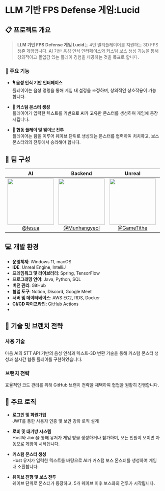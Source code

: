 # **LLM 기반 FPS Defense 게임:Lucid**

## 📋 프로젝트 개요
> **LLM 기반 FPS Defense 게임 Lucid**는 4인 멀티플레이어를 지원하는 3D FPS 생존 게임입니다. AI 기반 음성 인식 인터페이스와 커스텀 보스 생성 기능을 통해 창의적이고 몰입감 있는 플레이 경험을 제공하는 것을 목표로 합니다.

### 🎯 주요 기능
- **🎙 음성 인식 기반 인터페이스**  
  플레이어는 음성 명령을 통해 게임 내 설정을 조정하며, 창의적인 상호작용이 가능합니다.
  
- **👾 커스텀 몬스터 생성**  
  플레이어가 입력한 텍스트를 기반으로 AI가 고유한 몬스터를 생성하여 게임에 등장시킵니다.
  
- **👫 협동 플레이 및 웨이브 전투**  
  플레이어는 팀을 이루어 웨이브 단위로 생성되는 몬스터를 협력하여 처치하고, 보스 몬스터와의 전투에서 승리해야 합니다.

## 👥 팀 구성

| **AI** | **Backend** | **Unreal** | **Unreal** |
| :------: |  :------: | :------: | :------: |
[<img src="https://avatars.githubusercontent.com/u/83965086?v=4" height=150 width=150> <br/> @fesua](https://github.com/fesua) |  [<img src="https://avatars.githubusercontent.com/u/113831848?v=4" height=150 width=150> <br/> @Munhangyeol](https://github.com/Munhangyeol) | [<img src="https://avatars.githubusercontent.com/u/100117286?v=4" height=150 width=150> <br/> @GameTithe](https://github.com/GameTithe) | [<img src="https://avatars.githubusercontent.com/u/138466881?v=4" height=150 width=150> <br/> @caprisunlike](https://github.com/caprisunlike) |


## 💻 개발 환경
- **운영체제**: Windows 11, macOS
- **IDE**: Unreal Engine, IntelliJ
- **프레임워크 및 라이브러리**: Spring, TensorFlow
- **프로그래밍 언어**: Java, Python, SQL
- **버전 관리**: GitHub
- **협업 도구**: Notion, Discord, Google Meet
- **서버 및 데이터베이스**: AWS EC2, RDS, Docker
- **CI/CD 파이프라인**: GitHub Actions
- 

## 🔧 기술 및 브랜치 전략
### 사용 기술
마음 AI의 STT API 기반의 음성 인식과 텍스트-3D 변환 기술을 통해 커스텀 몬스터 생성과 실시간 협동 플레이를 구현하였습니다.

### 브랜치 전략
효율적인 코드 관리를 위해 GitHub 브랜치 전략을 채택하여 협업을 원활히 진행합니다.

## 🧩 주요 로직
- **로그인 및 회원가입**  
  JWT를 통한 사용자 인증 및 보안 강화 로직 설계

- **로비 및 대기방 시스템**  
  Host와 Join을 통해 유저가 게임 방을 생성하거나 참가하며, 모든 인원이 모이면 자동으로 게임이 시작됩니다.

- **커스텀 몬스터 생성**  
  Host 유저가 입력한 텍스트를 바탕으로 AI가 커스텀 보스 몬스터를 생성하여 게임 내 소환합니다.

- **웨이브 진행 및 보스 전투**  
  웨이브 단위로 몬스터가 등장하고, 5개 웨이브 이후 보스와의 전투가 시작됩니다.

